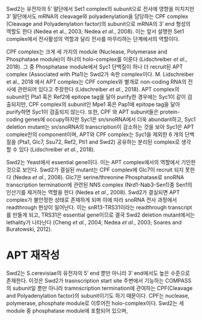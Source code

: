 Swd2는 유전자의 5’ 말단에서 Set1 complex의 subunit으로 전사에 영향을 미치지만 3’ 말단에서도 mRNA의 cleavage와 polyadenylation을 담당하는 CPF complex (Cleavage and Polyadenylation factor)의 subunit으로 mRNA의 3’ end 형성의 역할도 한다 (Nedea et al., 2003; Nedea _et al._, 2008). 이는 앞서 설명한 Set1 complex에서 전사활성의 역할과 달리 전사를 마무리하는 단계에서의 역할이다.

CPF complex는 크게 세 가지의 module (Nuclease, Polymerase and Phosphatase module)이 하나의 holo-complex를 이룬다 (Lidschreiber _et al._, 2018). 그 중 Phosphatase module에서 Syc1 단백질이 하나 더 recruit된 APT complex (Associated with Pta1)는 Swd2가 속한 complex이다. M. Lidschreiber et al., 2018 에서 APT complex는 CPF complex와 별개로 non-coding RNA의 전사에 관련되어 있다고 주장한다 (Lidschreiber _et al._, 2018). APT complex의 subunit인 Pta1 혹은 Ref2에 epitope tag을 달아 purify한 경우에는 Syc1이 같이 검출되지만, CPF complex의 subunit인 Mpe1 혹은 Pap1에 epitope tag을 달아 purify하면 Syc1이 검출되지 않는다. 또한, CPF 와 APT subunit들은 protein-coding genes에 occupy하지만 Syc1은 sn/snoRNA에서 더욱 abundant하고, Syc1 deletion mutant는 sn/snoRNA의 transcription이 감소하는 것을 보아 Syc1은 APT complex만의 component이며, APT와 CPF complex는 Syc1을 제외한 6 개의 단백질을 (Pta1, Glc7, Ssu72, Ref2, Pti1 and Swd2) 공유하는 분리된 complex로 생각할 수 있다 (Lidschreiber _et al._, 2018).

Swd2는 Yeast에서 essential gene이다. 이는 APT complex에서의 역할에서 기인한 것으로 보인다. Swd2가 결실된 mutant는 CPF complex에 Glc7이 recruit 되지 못한다 (Nedea _et al._, 2008). Glc7은 serine/threonine Phosphatase로 snoRNA transcription termination에 관련된 NNS complex (Nrd1-Nab3-Sen1)중 Sen1의 인산기를 제거하는 역할을 한다 (Nedea _et al._, 2008). Swd2가 결실되면 APT complex가 불안정한 상태로 존재하게 되며 이에 따라 snoRNA 전사 과정에서 readthrough 현상이 일어난다. 이는 snR13-TRS31이라는 readthrough transcript를 만들게 되고, TRS31은 essential gene이므로 결국 Swd2 deletion mutant에서는 lethality가 나타난다 (Cheng _et al._, 2004; Nedea _et al._, 2003; Soares and Buratowski, 2012).


# APT 재작성

Swd2는 S.cerevisiae의 유전자의 5’ end 뿐만 아니라 3’ end에서도 높은 수준으로 존재한다. 이것은 Swd2가 trasnscription start site 주변에서 기능하는 COMPASS의 subunit일 뿐만 아니라 tramnscription termination에 관여하는 CPF(Cleavage and Polyadenylation factor)의 subunit이기도 하기 때문이다. CPF는 nuclease, polymerase, phosphate module로 이루어진 holo-complex이다. Swd2는 세 module 중 phosphatase module에 포함되어 있으며, 